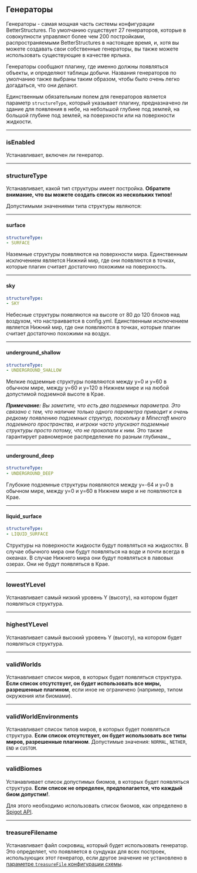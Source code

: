 ## Генераторы

Генераторы - самая мощная часть системы конфигурации BetterStructures. По умолчанию существует 27 генераторов, которые в совокупности управляют более чем 200 постройками, распространяемыми BetterStructures в настоящее время, и, хотя вы можете создавать свои собственные генераторы, вы также можете использовать существующие в качестве ярлыка.

Генераторы сообщают плагину, где именно должны появляться объекты, и определяют таблицы добычи. Названия генераторов по умолчанию также выбраны таким образом, чтобы было очень легко догадаться, что они делают.

Единственным обязательным полем для генераторов является параметр `structureType`, который указывает плагину, предназначено ли здание для появления в небе, на небольшой глубине под землей, на большой глубине под землей, на поверхности или на поверхности жидкости.

***

### isEnabled

Устанавливает, включен ли генератор.

***

### structureType

Устанавливает, какой тип структуры имеет постройка. **Обратите внимание, что вы можете создать список из нескольких типов!**

Допустимыми значениями типа структуры являются:

***

#### surface

```yml
structureType: 
- SURFACE
```

Наземные структуры появляются на поверхности мира. Единственным исключением является Нижний мир, где они появляются в точках, которые плагин считает достаточно похожими на поверхность.

***

#### sky

```yml
structureType: 
- SKY
```

Небесные структуры появляются на высоте от 80 до 120 блоков над воздухом, что настраивается в config.yml. Единственным исключением является Нижний мир, где они появляются в точках, которые плагин считает достаточно похожими на воздух.

***

#### underground_shallow

```yml
structureType: 
- UNDERGROUND_SHALLOW
```

Мелкие подземные структуры появляются между y=0 и y=60 в обычном мире, между y=60 и y=120 в Нижнем мире и на любой допустимой подземной высоте в Крае.

_**Примечание:** Вы заметите, что есть два подземных параметра. Это связано с тем, что наличие только одного параметра приводит к очень редкому появлению подземных структур, поскольку в Minecraft много подземного пространства, и игроки часто упускают подземные структуры просто потому, что не прокопали к ним._ Это также гарантирует равномерное распределение по разным глубинам._

***

#### underground_deep

```yml
structureType: 
- UNDERGROUND_DEEP
```

Глубокие подземные структуры появляются между y=-64 и y=0 в обычном мире, между y=0 и y=60 в Нижнем мире и не появляются в Крае.

***

#### liquid_surface

```yml
structureType: 
- LIQUID_SURFACE
```

Структуры на поверхности жидкости будут появляться на жидкостях. В случае обычного мира они будут появляться на воде и почти всегда в океанах. В случае Нижнего мира они будут появляться в лавовых озерах. Они не будут появляться в Крае.

***

### lowestYLevel

Устанавливает самый низкий уровень Y (высоту), на котором будет появляться структура.

***

### highestYLevel

Устанавливает самый высокий уровень Y (высоту), на котором будет появляться структура.

***

### validWorlds

Устанавливает список миров, в которых будет появляться структура. **Если список отсутствует, он будет использовать все миры, разрешенные плагином**, если иное не ограничено (например, типом окружения или биомами).

***

### validWorldEnvironments

Устанавливает список типов миров, в которых будет появляться структура. **Если список отсутствует, он будет использовать все типы миров, разрешенные плагином**. Допустимые значения: `NORMAL`, `NETHER`, `END` и `CUSTOM`.

***

### validBiomes

Устанавливает список допустимых биомов, в которых будет появляться структура. **Если список не определен, предполагается, что каждый биом допустим!**.

Для этого необходимо использовать список биомов, как определено в [Spigot API](https://hub.spigotmc.org/javadocs/spigot/org/bukkit/block/Biome.html).

***

### treasureFilename

Устанавливает файл сокровищ, который будет использовать генератор. Это определяет, что появляется в сундуках для всех построек, использующих этот генератор, если другое значение не установлено в [параметре `treasureFile` конфигурации схемы]($language$/betterstructures/creating_structures.md&section=treasurefile).
